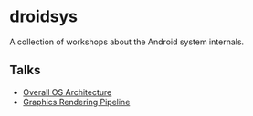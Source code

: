 # droidsys
A collection of workshops about the Android system internals.

## Talks
 - [Overall OS Architecture](http://phil-lopreiato.github.io/droidsys/overview.html)
 - [Graphics Rendering Pipeline](http://phil-lopreiato.github.io/droidsys/rendering.html)
